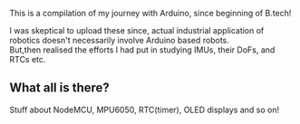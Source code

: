 This is a compilation of my journey with Arduino, since beginning of B.tech!

I was skeptical to upload these since, actual industrial application of robotics doesn't necessarily involve Arduino based robots.<br>
But,then realised the efforts I had put in studying IMUs, their DoFs, and RTCs etc.

## What all is there?
Stuff about NodeMCU, MPU6050, RTC(timer), OLED displays and so on!
